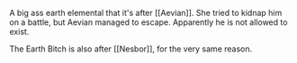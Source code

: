 A big ass earth elemental that it's after [[Aevian]]. She tried to kidnap him on a battle, but Aevian managed to escape. Apparently he is not allowed to exist.

The Earth Bitch is also after [[Nesbor]], for the very same reason.